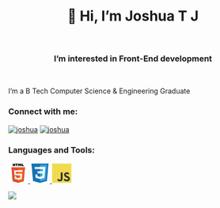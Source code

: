 <h1 align="center">👋 Hi, I’m Joshua T J</h1>
</br>
<h3 align="center">I’m interested in Front-End development</h3></br>
<p> I’m a B Tech Computer Science & Engineering Graduate</p>
<h3 align="left">Connect with me:</h3>
<p align="left">
<a href="https://www.instagram.com/_joshua_t_j/" target="blank"><img align="center" src="https://img.shields.io/badge/Instagram-E4405F?style=for-the-badge&logo=instagram&logoColor=white" alt="joshua" height="30" width="90" /></a> <a href="https://www.linkedin.com/in/joshua-t-j-68121b22a/" target="blank"><img align="center" src="https://img.shields.io/badge/LinkedIn-0077B5?style=for-the-badge&logo=linkedin&logoColor=white" alt="joshua" height="30" width="90" /></a> 
</p>

<h3 align="left">Languages and Tools:</h3>
<p align="left"><a href="https://html.com/" target="_blank"><img src="https://raw.githubusercontent.com/devicons/devicon/master/icons/html5/html5-original-wordmark.svg" alt="html5" width="40" height="40"/> </a> <a href="https://www.w3schools.com/css/" target="_blank"> <img src="https://raw.githubusercontent.com/devicons/devicon/master/icons/css3/css3-original.svg" alt="css3" width="40" height="40"/> </a> <a href="https://developer.mozilla.org/en-US/docs/Web/JavaScript" target="_blank"> <img src="https://raw.githubusercontent.com/devicons/devicon/master/icons/javascript/javascript-original.svg" alt="javascript" width="40" height="40"/> </a></p>

<img src="https://github-readme-stats.vercel.app/api?username=Joshua-T-J&&show_icons=true&title_color=3985EE&icon_color=4D71F2&text_color=000000&bg_color=ffffff">
